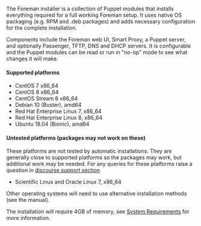 
The Foreman installer is a collection of Puppet modules that installs everything required for a full working Foreman setup.  It uses native OS packaging (e.g. RPM and .deb packages) and adds necessary configuration for the complete installation.

Components include the Foreman web UI, Smart Proxy, a Puppet server, and optionally Passenger, TFTP, DNS and DHCP servers. It is configurable and the Puppet modules can be read or run in "no-op" mode to see what changes it will make.

#### Supported platforms
* CentOS 7 x86_64
* CentOS 8 x86_64
* CentOS Stream 8 x86_64
* Debian 10 (Buster), amd64
* Red Hat Enterprise Linux 7, x86_64
* Red Hat Enterprise Linux 8, x86_64
* Ubuntu 18.04 (Bionic), amd64

#### Untested platforms (packages may not work on these)

These platforms are not tested by automatic installations. They are generally close to supported platforms so the packages may work, but additional work may be needed. For any queries for these platforms raise a question in [discourse support section](https://community.theforeman.org/c/support/10)

  * Scientific Linux and Oracle Linux 7, x86_64

Other operating systems will need to use alternative installation methods (see the manual).

The installation will require 4GB of memory, see [System Requirements](manuals/{{page.version}}/index.html#3.1SystemRequirements) for more information.
